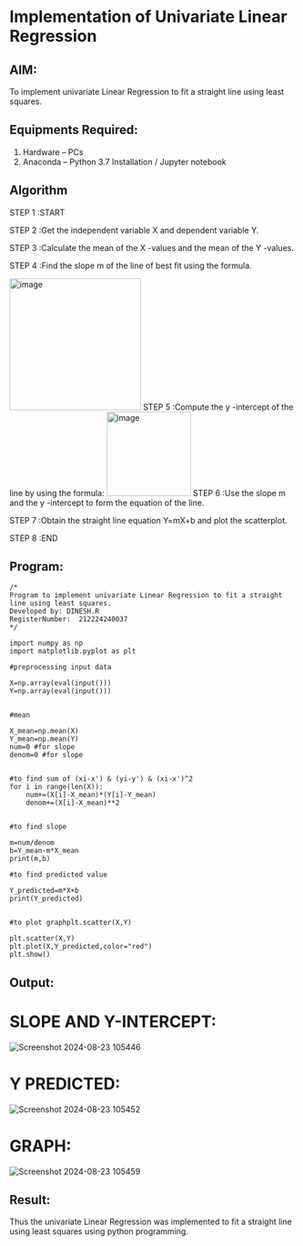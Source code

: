 # Implementation of Univariate Linear Regression
## AIM:
To implement univariate Linear Regression to fit a straight line using least squares.

## Equipments Required:
1. Hardware – PCs
2. Anaconda – Python 3.7 Installation / Jupyter notebook

## Algorithm
STEP 1 :START

STEP 2 :Get the independent variable X and dependent variable Y.

STEP 3 :Calculate the mean of the X -values and the mean of the Y -values.

STEP 4 :Find the slope m of the line of best fit using the formula. 

<img width="231" alt="image" src="https://user-images.githubusercontent.com/93026020/192078527-b3b5ee3e-992f-46c4-865b-3b7ce4ac54ad.png">
STEP 5 :Compute the y -intercept of the line by using the formula:

<img width="148" alt="image" src="https://user-images.githubusercontent.com/93026020/192078545-79d70b90-7e9d-4b85-9f8b-9d7548a4c5a4.png">
STEP 6 :Use the slope m and the y -intercept to form the equation of the line.

STEP 7 :Obtain the straight line equation Y=mX+b and plot the scatterplot.

STEP 8 :END
## Program:
```
/*
Program to implement univariate Linear Regression to fit a straight line using least squares.
Developed by: DINESH.R
RegisterNumber:  212224240037
*/

import numpy as np
import matplotlib.pyplot as plt

#preprocessing input data

X=np.array(eval(input()))
Y=np.array(eval(input()))


#mean

X_mean=np.mean(X)
Y_mean=np.mean(Y)
num=0 #for slope
denom=0 #for slope


#to find sum of (xi-x') & (yi-y') & (xi-x')^2
for i in range(len(X)):
    num+=(X[i]-X_mean)*(Y[i]-Y_mean)
    denom+=(X[i]-X_mean)**2


#to find slope

m=num/denom
b=Y_mean-m*X_mean
print(m,b)

#to find predicted value
 
Y_predicted=m*X+b
print(Y_predicted)


#to plot graphplt.scatter(X,Y)

plt.scatter(X,Y)
plt.plot(X,Y_predicted,color="red")
plt.show()

```

## Output:
# SLOPE AND Y-INTERCEPT:
![Screenshot 2024-08-23 105446](https://github.com/user-attachments/assets/ec7cdb04-e2c5-4981-a98f-226160c3eb41)

# Y PREDICTED:
![Screenshot 2024-08-23 105452](https://github.com/user-attachments/assets/589b2574-03d5-48e8-8459-acd8a5938197)

# GRAPH:
![Screenshot 2024-08-23 105459](https://github.com/user-attachments/assets/bc7bd28d-0caa-41c7-816a-6198d90317c9)


## Result:
Thus the univariate Linear Regression was implemented to fit a straight line using least squares using python programming.

